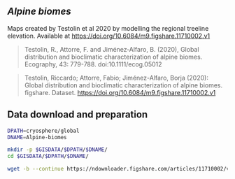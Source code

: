 ## *Alpine biomes*

Maps created by Testolin et al 2020 by modelling the regional treeline elevation. Available at https://doi.org/10.6084/m9.figshare.11710002.v1


> Testolin, R., Attorre, F. and Jiménez‐Alfaro, B. (2020), Global distribution and bioclimatic characterization of alpine biomes. Ecography, 43: 779-788. doi:10.1111/ecog.05012

> Testolin, Riccardo; Attorre, Fabio; Jiménez-Alfaro, Borja (2020): Global distribution and bioclimatic characterization of alpine biomes. figshare. Dataset. https://doi.org/10.6084/m9.figshare.11710002.v1


## Data download and preparation

```sh
DPATH=cryosphere/global
DNAME=Alpine-biomes

mkdir -p $GISDATA/$DPATH/$DNAME/
cd $GISDATA/$DPATH/$DNAME/

wget -b --continue https://ndownloader.figshare.com/articles/11710002/versions/1 --output-document=Global-alpine-biomes.zip
```

